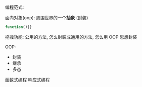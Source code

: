 编程范式:

面向对象(oop): 周围世界的一个**抽象** (封装)
```js
function(){}
```
拖拽功能: 公用的方法, 怎么封装成通用的方法, 怎么用 OOP 思想封装

OOP:
- 封装
- 继承
- 多态



函数式编程
响应式编程